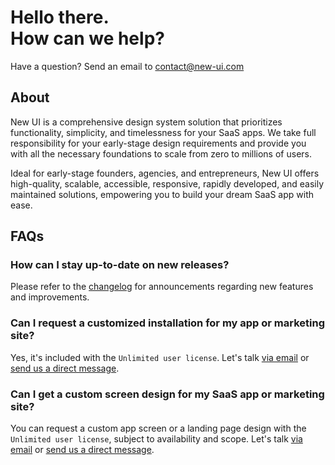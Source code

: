 # Hello there.<br>How can we help?

Have a question? Send an email to [contact@new-ui.com](mailto:contact@new-ui.com)

## About
New UI is a comprehensive design system solution that prioritizes functionality, simplicity, and timelessness for your SaaS apps. We take full responsibility for your early-stage design requirements and provide you with all the necessary foundations to scale from zero to millions of users.

Ideal for early-stage founders, agencies, and entrepreneurs, New UI offers high-quality, scalable, accessible, responsive, rapidly developed, and easily maintained solutions, empowering you to build your dream SaaS app with ease.

## FAQs

### How can I stay up-to-date on new releases?
Please refer to the [changelog](https://new-ui.com/changelog) for announcements regarding new features and improvements. 

### Can I request a customized installation for my app or marketing site?
Yes, it's included with the `Unlimited user license`. Let's talk [via email](mailto:contact@new-ui.com) or [send us a direct message](https://twitter.com/NewDesignFile).

### Can I get a custom screen design for my SaaS app or marketing site?
You can request a custom app screen or a landing page design with the `Unlimited user license`, subject to availability and scope. Let's talk [via email](mailto:contact@new-ui.com) or [send us a direct message](https://twitter.com/NewDesignFile).
